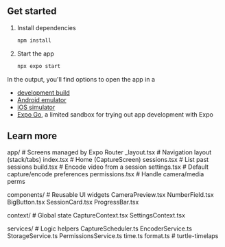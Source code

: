 ## Get started

1. Install dependencies

   ```bash
   npm install
   ```

2. Start the app

   ```bash
   npx expo start
   ```

In the output, you'll find options to open the app in a

- [development build](https://docs.expo.dev/develop/development-builds/introduction/)
- [Android emulator](https://docs.expo.dev/workflow/android-studio-emulator/)
- [iOS simulator](https://docs.expo.dev/workflow/ios-simulator/)
- [Expo Go](https://expo.dev/go), a limited sandbox for trying out app development with Expo


## Learn more

app/                      # Screens managed by Expo Router
  _layout.tsx             # Navigation layout (stack/tabs)
  index.tsx               # Home (CaptureScreen)
  sessions.tsx            # List past sessions
  build.tsx               # Encode video from a session
  settings.tsx            # Default capture/encode preferences
  permissions.tsx         # Handle camera/media perms

components/               # Reusable UI widgets
  CameraPreview.tsx
  NumberField.tsx
  BigButton.tsx
  SessionCard.tsx
  ProgressBar.tsx

context/                  # Global state
  CaptureContext.tsx
  SettingsContext.tsx

services/                 # Logic helpers
  CaptureScheduler.ts
  EncoderService.ts
  StorageService.ts
  PermissionsService.ts
  time.ts
  format.ts
#   t u r t l e - t i m e l a p s  
 